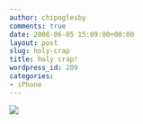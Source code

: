 ```yaml
---
author: chipoglesby
comments: true
date: 2008-06-05 15:09:00+00:00
layout: post
slug: holy-crap
title: holy crap!
wordpress_id: 209
categories:
- iPhone
---
```


[![](http://bp0.blogger.com/_GlcbreYSTwI/SEgBwOd-8GI/AAAAAAAAAUE/O50xeyaGKYc/s400/Picture+1.png)](http://bp0.blogger.com/_GlcbreYSTwI/SEgBwOd-8GI/AAAAAAAAAUE/O50xeyaGKYc/s1600-h/Picture+1.png)
